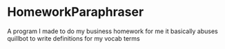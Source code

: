 # HomeworkParaphraser
A program I made to do my business homework for me
it basically abuses quillbot to write definitions for my vocab terms
